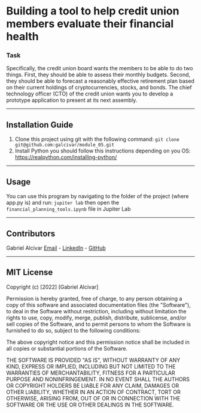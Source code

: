 # Building a tool to help credit union members evaluate their financial health
### Task 
Specifically, the credit union board wants the members to be able to do two things. First, they should be able to assess their monthly budgets. Second, they should be able to forecast a reasonably effective retirement plan based on their current holdings of cryptocurrencies, stocks, and bonds. The chief technology officer (CTO) of the credit union wants you to develop a prototype application to present at its next assembly.

---

## Installation Guide
1. Clone this project using git with the following command: `git clone git@github.com:galcivar/module_05.git`
2. Install Python you should follow this instructions depending on you OS: https://realpython.com/installing-python/

---

## Usage
You can use this program by navigating to the folder of the project (where app.py is) and run:
`jupiter lab` then open the `financial_planning_tools.ipynb` file in Jupiter Lab

---

## Contributors
Gabriel Alcivar
[Email](mailto:galcivar@galgomedia.com) - [LinkedIn](https://www.linkedin.com/in/gabriel-alcivar-aa83a710b/) - [GitHub](https://github.com/galcivar/)

---

## MIT License

Copyright (c) [2022] [Gabriel Alcivar]

Permission is hereby granted, free of charge, to any person obtaining a copy
of this software and associated documentation files (the "Software"), to deal
in the Software without restriction, including without limitation the rights
to use, copy, modify, merge, publish, distribute, sublicense, and/or sell
copies of the Software, and to permit persons to whom the Software is
furnished to do so, subject to the following conditions:

The above copyright notice and this permission notice shall be included in all
copies or substantial portions of the Software.

THE SOFTWARE IS PROVIDED "AS IS", WITHOUT WARRANTY OF ANY KIND, EXPRESS OR
IMPLIED, INCLUDING BUT NOT LIMITED TO THE WARRANTIES OF MERCHANTABILITY,
FITNESS FOR A PARTICULAR PURPOSE AND NONINFRINGEMENT. IN NO EVENT SHALL THE
AUTHORS OR COPYRIGHT HOLDERS BE LIABLE FOR ANY CLAIM, DAMAGES OR OTHER
LIABILITY, WHETHER IN AN ACTION OF CONTRACT, TORT OR OTHERWISE, ARISING FROM,
OUT OF OR IN CONNECTION WITH THE SOFTWARE OR THE USE OR OTHER DEALINGS IN THE
SOFTWARE.
